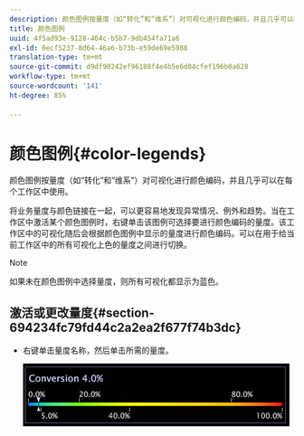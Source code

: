 ```yaml
---
description: 颜色图例按量度（如“转化”和“维系”）对可视化进行颜色编码，并且几乎可以在每个工作区中使用。
title: 颜色图例
uuid: 4f5ad93e-9128-464c-b5b7-9db454fa71a6
exl-id: 0ecf5237-8d64-46a6-b73b-e59de69e5988
translation-type: tm+mt
source-git-commit: d9df90242ef96188f4e4b5e6d04cfef196b0a628
workflow-type: tm+mt
source-wordcount: '141'
ht-degree: 85%

---
```


# 颜色图例{#color-legends}

颜色图例按量度（如“转化”和“维系”）对可视化进行颜色编码，并且几乎可以在每个工作区中使用。

将业务量度与颜色链接在一起，可以更容易地发现异常情况、例外和趋势。当在工作区中激活某个颜色图例时，右键单击该图例可选择要进行颜色编码的量度。该工作区中的可视化随后会根据颜色图例中显示的量度进行颜色编码。可以在用于给当前工作区中的所有可视化上色的量度之间进行切换。

>[!NOTE]
>
>如果未在颜色图例中选择量度，则所有可视化都显示为蓝色。

## 激活或更改量度{#section-694234fc79fd44c2a2ea2f677f74b3dc}

* 右键单击量度名称，然后单击所需的量度。

   ![](assets/lgd_ColorLegend.png)
